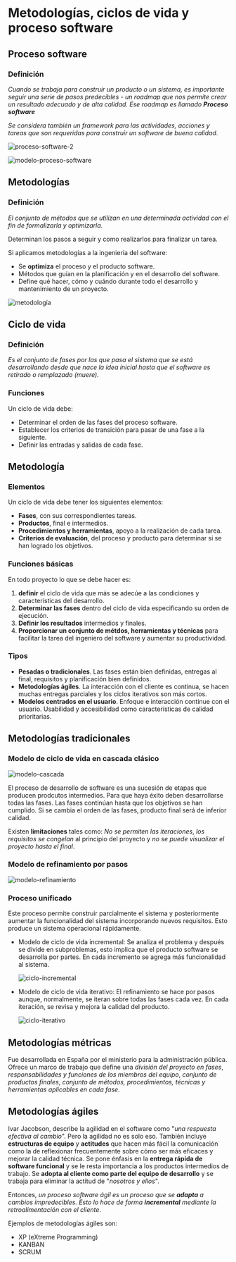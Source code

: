 # Metodologías, ciclos de vida y proceso software

## Proceso software
### Definición

*Cuando se trabaja para construir un producto o un sistema, es importante seguir una serie de pasos predecibles - un roadmap que nos permite crear un resultado adecuado y de alta calidad. Ese roadmap es llamado **Proceso software***

*Se considera también un framework para las actividades, acciones y tareas que son requeridas para construir un software de buena calidad*.

![proceso-software-2](img/proceso-sw.png)

![modelo-proceso-software](img/modelo-proc-sw.png)

## Metodologías
### Definición

*El conjunto de métodos que se utilizan en una determinada actividad con el fin de formalizarla y optimizarla*.

Determinan los pasos a seguir y como realizarlos para finalizar un tarea.

Si aplicamos metodologías a la ingeniería del software: 
* Se **optimiza** el proceso y el producto software.
* Métodos que guían en la planificación y en el desarrollo del software.
* Define qué hacer, cómo y cuándo durante todo el desarrollo y mantenimiento de un proyecto.

![metodología](img/metodologia.png)

## Ciclo de vida
### Definición

*Es el conjunto de fases por las que pasa el sistema que se está desarrollando desde que nace la idea inicial hasta que el software es retirado o remplazado (muere).*

### Funciones

Un ciclo de vida debe:
* Determinar el orden de las fases del proceso software.
* Establecer los criterios de transición para pasar de una fase a la siguiente.
* Definir las entradas y salidas de cada fase.

## Metodología
### Elementos

Un ciclo de vida debe tener los siguientes elementos:
* **Fases**, con sus correspondientes tareas.
* **Productos**, final e intermedios.
* **Procedimientos y herramientas**, apoyo a la realización de cada tarea.
* **Criterios de evaluación**, del proceso y producto para determinar si se han logrado los objetivos.

### Funciones básicas

En todo proyecto lo que se debe hacer es:
1. **definir** el ciclo de vida que más se adecúe a las condiciones y características del desarrollo.
2. **Determinar las fases** dentro del ciclo de vida especificando su orden de ejecución.
3. **Definir los resultados** intermedios y finales.
4. **Proporcionar un conjunto de métdos, herramientas y técnicas** para facilitar la tarea del ingeniero del software y aumentar su productividad.

### Tipos
* **Pesadas o tradicionales**. Las fases están bien definidas, entregas al final, requisitos y planificación bien definidos.
* **Metodologías ágiles**. La interacción con el cliente es continua, se hacen muchas entregas parciales y los ciclos iterativos son más cortos.
* **Modelos centrados en el usuario**. Enfoque e interacción continue con el usuario. Usabilidad y accesibilidad como características de calidad prioritarias.

## Metodologías tradicionales
### Modelo de ciclo de vida en cascada clásico
![modelo-cascada](img/cascada.png)

El proceso de desarrollo de software es una sucesión de etapas que producen prodcutos intermedios. Para que haya éxito deben desarrollarse todas las fases. Las fases continúan hasta que los objetivos se han cumplido. Si se cambia el orden de las fases, producto final será de inferior calidad.

Existen **limitaciones** tales como: *No se permiten las iteraciones*, *los requisitos se congelan* al principio del proyecto y *no se puede visualizar el proyecto hasta el final*. 

### Modelo de refinamiento por pasos
![modelo-refinamiento](img/refinamiento.png)

### Proceso unificado
Este proceso permite construir parcialmente el sistema y posteriormente aumentar la funcionalidad del sistema incorporando nuevos requisitos. Esto produce un sistema operacional rápidamente.

* Modelo de ciclo de vida incremental: Se analiza el problema y después se divide en subproblemas, esto implica que el producto software se desarrolla por partes. En cada incremento se agrega más funcionalidad al sistema.
    
    ![ciclo-incremental](img/ciclo-incremental.png)

* Modelo de ciclo de vida iterativo: El refinamiento se hace por pasos aunque, normalmente, se iteran sobre todas las fases cada vez. En cada iteración, se revisa y mejora la calidad del producto.
    
    ![ciclo-iterativo](img/ciclo-iterativo.png)

## Metodologías métricas

Fue desarrollada en España por el ministerio para la administración pública. Ofrece un marco de trabajo que define una *división del proyecto en fases*, *responsabilidades y funciones de los miembros del equipo*, *conjunto de productos finales*, *conjunto de métodos, procedimientos, técnicas y herramientas aplicables en cada fase*.

## Metodologías ágiles

Ivar Jacobson, describe la agilidad en el software como "*una respuesta efectiva al cambio*". Pero la agilidad no es solo eso. También incluye **estructuras de equipo** y **actitudes** que hacen más fácil la comunicación como la de reflexionar frecuentemente sobre cómo ser más eficaces y mejorar la calidad técnica. Se pone énfasis en la **entrega rápida de software funcional** y se le resta importancia a los productos intermedios de trabajo. Se **adopta al cliente como parte del equipo de desarrollo** y se trabaja para eliminar la actitud de "*nosotros y ellos*".

Entonces, *un proceso software ágil es un proceso que se **adapta** a cambios impredecibles. Esto lo hace de forma **incremental** mediante la retroalimentación con el cliente*.  

Ejemplos de metodologías ágiles son:
* XP (eXtreme Programming)
* KANBAN
* SCRUM